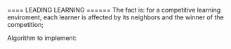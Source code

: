 ==== LEADING LEARNING ======
The fact is:
for a competitive learning enviroment,
each learner is affected by its neighbors
and the winner of the competition;

Algorithm to implement:


